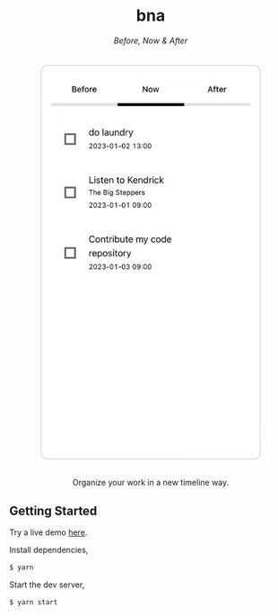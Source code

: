 <h1 style="text-align: center">bna</h1>

<p style="text-align:center;font-style: italic">
  Before, Now & After
</p>

<p style="text-align:center">
  <img src="./images/bna.jpg" width="428" alt="bna">
</p>

<p style="text-align: center">
  Organize your work in a new timeline way.
</p>

## Getting Started

Try a live demo [here](https://biggbb777.github.io/bna/).

Install dependencies,

```bash
$ yarn
```

Start the dev server,

```bash
$ yarn start
```
